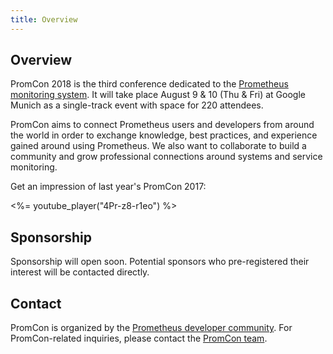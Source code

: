 ```yaml
---
title: Overview
---
```


## Overview

PromCon 2018 is the third conference dedicated to the
[Prometheus monitoring system](https://prometheus.io/). It will take place
August 9 & 10 (Thu & Fri)
at Google Munich as a single-track event with space for 220 attendees.

PromCon aims to connect Prometheus users and developers from around the world in
order to exchange knowledge, best practices, and experience gained around using
Prometheus. We also want to collaborate to build a community and grow
professional connections around systems and service monitoring.

Get an impression of last year's PromCon 2017:

<%= youtube_player("4Pr-z8-r1eo") %>

## Sponsorship

Sponsorship will open soon. Potential sponsors who pre-registered their interest
will be contacted directly.

## Contact

PromCon is organized by the [Prometheus developer
community](https://prometheus.io/community/). For PromCon-related inquiries,
please contact the [PromCon team](mailto:promcon-organizers@googlegroups.com).

